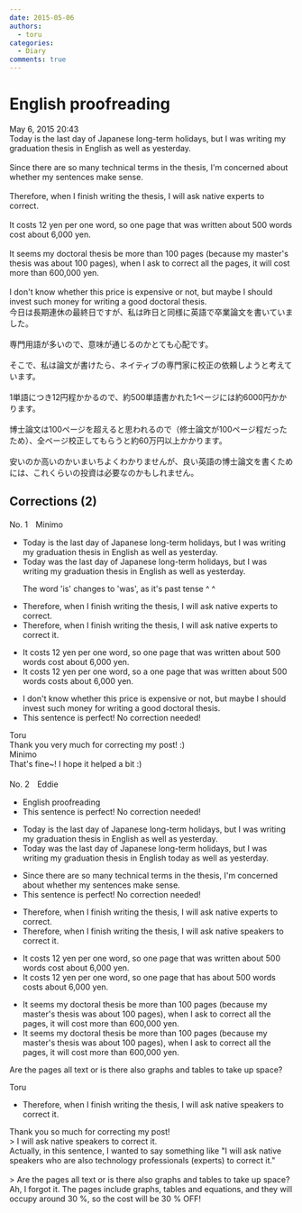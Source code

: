 ```yaml
---
date: 2015-05-06
authors:
  - toru
categories:
  - Diary
comments: true
---
```


# English proofreading
<div class="date">May 6, 2015 20:43</div>
<div id="post"><div id="body_show_ori">
Today is the last day of Japanese long-term holidays, but I was writing my graduation thesis in English as well as yesterday.<br/><br/>Since there are so many technical terms in the thesis, I'm concerned about whether my sentences make sense.<br/><br/>Therefore, when I finish writing the thesis, I will ask native experts to correct.<br/><br/>It costs 12 yen per one word, so one page that was written about 500 words cost about 6,000 yen.<br/><br/>It seems my doctoral thesis be more than 100 pages (because my master's thesis was about 100 pages), when I ask to correct all the pages, it will cost more than 600,000 yen.<br/><br/>I don't know whether this price is expensive or not, but maybe I should invest such money for writing a good doctoral thesis.
</div></div>

<!-- more -->

<div id="post_ja"><div id="body_show_mo">
今日は長期連休の最終日ですが、私は昨日と同様に英語で卒業論文を書いていました。<br/><br/>専門用語が多いので、意味が通じるのかとても心配です。<br/><br/>そこで、私は論文が書けたら、ネイティブの専門家に校正の依頼しようと考えています。<br/><br/>1単語につき12円程かかるので、約500単語書かれた1ページには約6000円かかります。<br/><br/>博士論文は100ページを超えると思われるので（修士論文が100ページ程だったため）、全ページ校正してもらうと約60万円以上かかります。<br/><br/>安いのか高いのかいまいちよくわかりませんが、良い英語の博士論文を書くためには、これくらいの投資は必要なのかもしれません。
</div></div>

## Corrections (2)
<div id="block"><div class="first_name"> No. 1　<span class="just_name">Minimo</span></div><div id="block2">
<ul class="correction_field">
<li class="incorrect">Today is the last day of Japanese long-term holidays, but I was writing my graduation thesis in English as well as yesterday.</li>
<li class="corrected correct">
Today <span class="f_red">was</span> the last day of Japanese long-term holidays, but I was writing my graduation thesis in English as well as yesterday.
<p class="correction_comment">The word 'is' changes to 'was', as it's past tense ^ ^</p>
</li>
</ul>
<ul class="correction_field">
<li class="incorrect">Therefore, when I finish writing the thesis, I will ask native experts to correct.</li>
<li class="corrected correct">
Therefore, when I finish writing the thesis, I will ask native experts to correct <span class="f_red">it.</span>
</li>
</ul>
<ul class="correction_field">
<li class="incorrect">It costs 12 yen per one word, so one page that was written about 500 words cost about 6,000 yen.</li>
<li class="corrected correct">
It costs 12 yen per <span class="sline">one</span> word, so <span class="f_red">a</span> <span class="sline">one</span> page<span class="sline"> that was</span><span class="f_gray"> </span>written about 500 words cost<span class="f_red">s</span> about 6,000 yen.
</li>
</ul>
<ul class="correction_field">
<li class="incorrect">I don't know whether this price is expensive or not, but maybe I should invest such money for writing a good doctoral thesis.</li>
<li class="corrected perfect">This sentence is perfect! No correction needed!</li>
</ul>
</div><div class="name"><span class="just_name">Toru</span><br>
Thank you very much for correcting my post! :)
</div>
<div class="name"><span class="just_name">Minimo</span><br>
That's fine~! I hope it helped a bit :)<br/><br/>
</div>
</div>
<div id="block"><div class="first_name"> No. 2　<span class="just_name">Eddie</span></div><div id="block2">
<ul class="correction_field">
<li class="incorrect">English proofreading</li>
<li class="corrected perfect">This sentence is perfect! No correction needed!</li>
</ul>
<ul class="correction_field">
<li class="incorrect">Today is the last day of Japanese long-term holidays, but I was writing my graduation thesis in English as well as yesterday.</li>
<li class="corrected correct">
Today <span class="f_red">was </span>the last day of Japanese long-term holidays, but I was writing my graduation thesis in English <span class="f_blue">today </span>as well as yesterday.
</li>
</ul>
<ul class="correction_field">
<li class="incorrect">Since there are so many technical terms in the thesis, I'm concerned about whether my sentences make sense.</li>
<li class="corrected perfect">This sentence is perfect! No correction needed!</li>
</ul>
<ul class="correction_field">
<li class="incorrect">Therefore, when I finish writing the thesis, I will ask native experts to correct.</li>
<li class="corrected correct">
Therefore, when I finish writing the thesis, I will ask native <span class="f_red">speakers </span>to correct <span class="f_red">it</span>.
</li>
</ul>
<ul class="correction_field">
<li class="incorrect">It costs 12 yen per one word, so one page that was written about 500 words cost about 6,000 yen.</li>
<li class="corrected correct">
It costs 12 yen per <span class="sline">one </span>word, so one page that <span class="f_blue">has</span> about 500 words cost<span class="f_blue">s</span> about 6,000 yen.
</li>
</ul>
<ul class="correction_field">
<li class="incorrect">It seems my doctoral thesis be more than 100 pages (because my master's thesis was about 100 pages), when I ask to correct all the pages, it will cost more than 600,000 yen.</li>
<li class="corrected correct">
It seems my doctoral thesis be more than 100 pages (because my master's thesis was about 100 pages), when I ask to correct all the pages, it will cost more than 600,000 yen.
</li>
</ul>
<p class="comment_small">
 Are the pages all text or is there also graphs and tables to take up space?
</p>

</div><div class="name"><span class="just_name">Toru</span><br><div class="quote_field"><ul class="correction_field">
<li class="corrected correct">
Therefore, when I finish writing the thesis, I will ask native <span class="f_red">speakers </span>to correct <span class="f_red">it</span>.
</li>
</ul></div>
Thank you so much for correcting my post!<br/>&gt; I will ask native speakers to correct it.<br/>Actually, in this sentence, I wanted to say something like "I will ask native speakers who are also technology professionals (experts) to correct it."<br/><br/>&gt; Are the pages all text or is there also graphs and tables to take up space?<br/>Ah, I forgot it. The pages include graphs, tables and equations, and they will occupy around 30 %, so the cost will be 30 % OFF!
</div>
</div>
